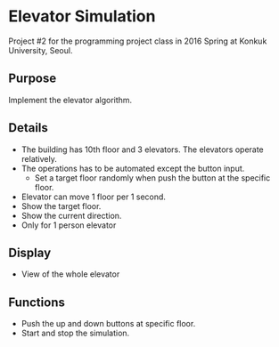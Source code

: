 # Elevator Simulation
Project #2 for the programming project class in 2016 Spring at Konkuk University, Seoul.

## Purpose

Implement the elevator algorithm.

## Details

- The building has 10th floor and 3 elevators. The elevators operate relatively.
- The operations has to be automated except the button input.
    * Set a target floor randomly when push the button at the specific floor.
- Elevator can move 1 floor per 1 second.
- Show the target floor.
- Show the current direction.
- Only for 1 person elevator

## Display

- View of the whole elevator

## Functions

- Push the up and down buttons at specific floor.
- Start and stop the simulation.